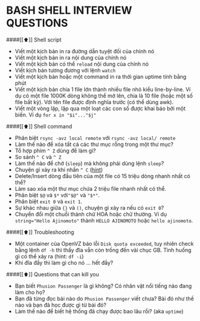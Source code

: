 BASH SHELL INTERVIEW QUESTIONS
=============================

####[[⬆]] Shell script

- Viết một kịch bản in ra đường dẫn tuyệt đối của chính nó
- Viết một kịch bản in ra nội dung của chính nó
- Viết một kịch bản có thể `reload` nội dung của chính nó
- Viết kịch bản tương đương với lệnh `watch`
- Viết một kịch bản hoặc một command in ra thời gian uptime tính bằng phút
- Viết một kịch bản chia 1 file lớn thành nhiều file nhỏ kiểu line-by-line. Ví dụ có
một file 1000K dòng không thể mở lên, chia là 10 file (hoặc một số file bất kỳ). Với
tên file được định nghĩa trước (có thể dùng awk).
- Viết một vòng lặp, lặp qua một loạt các con số được khai báo bởi một biến. Ví dụ `for x in "$i"..."$j"` 

####[[⬆]] Shell command

- Phân biệt `rsync -avz local remote` với `rsync -avz local/ remote`
- Làm thế nào để xóa tất cả các thư mục rỗng trong một thư mục?
- Tổ hợp phím `^ Z` dùng để làm gì?
- So sánh `^ C` và `^ Z`
- Làm thế nào để chờ (`sleep`) mà không phải dùng lệnh `sleep`?
- Chuyện gì xảy ra khi nhấn `^ C` ([hint](http://plaban123.tumblr.com/post/117417983794/what-happens-when-you-hit-ctrl-c))
- Delete/Insert dòng đầu tiên của một file có 15 triệu dòng nhanh nhất có thể?
- Làm sao xóa một thư mục chứa 2 triệu file nhanh nhất có thể.
- Phân biệt `$@` và `$*` với`"$@"` và `"$*"`.
- Phân biệt `exit 0` và `exit 1`.
- Sự khác nhau giữa `{}` và `()`, chuyện gì xảy ra nếu có `exit 0`?
- Chuyển đổi một chuỗi thành chữ HOA hoặc chữ thường. Ví dụ `string="Hello Ajinomoto"` thành `HELLO AJINOMOTO` hoặc `hello ajinomoto`.

####[[⬆]] Troubleshooting

- Một container của OpenVZ báo lỗi `Disk quota exceeded`, tuy nhiên check
bằng lệnh `df -h` thì thấy đĩa vẫn còn trống đến vài chục GB. Tình huống
gì có thể xảy ra (hint: `df -i`)
- Khi đĩa đầy thì làm gì cho nó ... hết đầy?

####[[⬆]] Questions that can kill you

- Bạn biết `Phusion Passenger` là gì không? Có nhân vật nổi tiếng nào
  đang làm cho họ?
- Bạn đã từng đọc bài nào do `Phusion Passenger` viết chưa? Bài đó như thế nào
  và bạn đã học được gì từ bài đó?
- Làm thế nào để biết hệ thống đã chạy được bao lâu rồi? (aka `uptime`)
